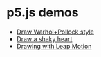 # p5.js demos
* [Draw Warhol+Pollock style](http://hanax.github.io/p5js_demos/demo_wp)
* [Draw a shaky heart](http://hanax.github.io/p5js_demos/demo_mouse)
* [Drawing with Leap Motion](http://hanax.github.io/p5js_demos/demo_leapmotion)
